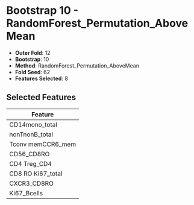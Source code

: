 # Bootstrap 10 - RandomForest_Permutation_AboveMean

- **Outer Fold**: 12
- **Bootstrap**: 10
- **Method**: RandomForest_Permutation_AboveMean
- **Fold Seed**: 62
- **Features Selected**: 8

## Selected Features

| Feature |
|---------|
| CD14mono_total |
| nonTnonB_total |
| Tconv memCCR6_mem |
| CD56_CD8RO |
| CD4 Treg_CD4 |
| CD8 RO Ki67_total |
| CXCR3_CD8RO |
| Ki67_Bcells |
